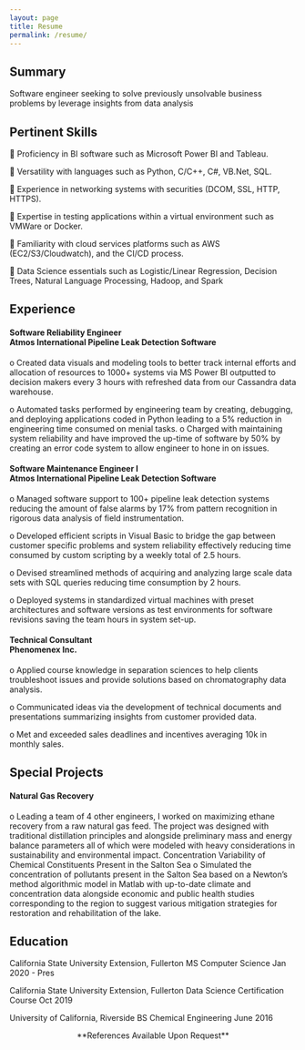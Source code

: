 ```yaml
---
layout: page
title: Resume
permalink: /resume/
---
```


<h2>Summary</h2>
Software engineer seeking to solve previously unsolvable business problems by leverage insights from data analysis


<h2>Pertinent Skills</h2>
 Proficiency in BI software such as Microsoft Power BI and Tableau.

 Versatility with languages such as Python, C/C++, C#, VB.Net, SQL.

 Experience in networking systems with securities (DCOM, SSL, HTTP, HTTPS).

 Expertise in testing applications within a virtual environment such as VMWare or Docker.

 Familiarity with cloud services platforms such as AWS (EC2/S3/Cloudwatch), and the CI/CD process.

 Data Science essentials such as Logistic/Linear Regression, Decision Trees, Natural Language Processing, Hadoop, and Spark


<h2>Experience</h2>
<h4>Software Reliability Engineer <br/> Atmos International Pipeline Leak Detection Software</h4> 
o Created data visuals and modeling tools to better track internal efforts and allocation of resources to 1000+ systems via MS Power BI outputted to decision makers every 3 hours with refreshed data from our Cassandra data warehouse.

o Automated tasks performed by engineering team by creating, debugging, and deploying applications coded in Python leading to a 5% reduction in engineering time consumed on menial tasks. o Charged with maintaining system reliability and have improved the up-time of software by 50% by creating an error code system to allow engineer to hone in on issues.

<h4>Software Maintenance Engineer I <br/> Atmos International Pipeline Leak Detection Software</h4>
o Managed software support to 100+ pipeline leak detection systems reducing the amount of false alarms by 17% from pattern recognition in rigorous data analysis of field instrumentation.

o Developed efficient scripts in Visual Basic to bridge the gap between customer specific problems and system reliability effectively reducing time consumed by custom scripting by a weekly total of 2.5 hours.

o Devised streamlined methods of acquiring and analyzing large scale data sets with SQL queries reducing time consumption by 2 hours.

o Deployed systems in standardized virtual machines with preset architectures and software versions as test environments for software revisions saving the team hours in system set-up.

<h4>Technical Consultant <br/> Phenomenex Inc.</h4>
o Applied course knowledge in separation sciences to help clients troubleshoot issues and provide solutions based on chromatography data analysis.

o Communicated ideas via the development of technical documents and presentations summarizing insights from customer provided data.

o Met and exceeded sales deadlines and incentives averaging 10k in monthly sales.

<h2>Special Projects</h2>
<h4> Natural Gas Recovery</h4>
o Leading a team of 4 other engineers, I worked on maximizing ethane recovery from a raw natural gas feed. The project was designed with traditional distillation principles and alongside preliminary mass and energy balance parameters all of which were modeled with heavy considerations in sustainability and environmental impact.
Concentration Variability of Chemical Constituents Present in the Salton Sea o Simulated the concentration of pollutants present in the Salton Sea based on a Newton’s method algorithmic model in Matlab with up-to-date climate and concentration data alongside economic and public health studies corresponding to the region to suggest various mitigation strategies for restoration and rehabilitation of the lake.

<h2>Education</h2>
California State University Extension, Fullerton  MS Computer Science Jan 2020 - Pres

California State University Extension, Fullerton  Data Science Certification Course Oct 2019

University of California, Riverside  BS Chemical Engineering June 2016


<center>**References Available Upon Request**</center>

